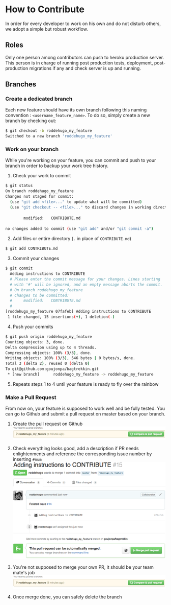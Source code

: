 # How to Contribute

In order for every developer to work on his own and do not disturb others, we adopt a simple but robust workflow.

## Roles

Only one person among contributors can push to heroku production server. This person is in charge of running post production tests, deployment, post-production migrations if any and check server is up and running.

## Branches

### Create a dedicated branch

Each new feature should have its own branch following this naming convention : `<username_feature_name>`. To do so, simply create a new branch by checking out:

```bash
$ git checkout -b roddehugo_my_feature
Switched to a new branch 'roddehugo_my_feature'
```

### Work on your branch

While you're working on your feature, you can commit and push to your branch in order to backup your work tree history.

1. Check your work to commit
```bash
$ git status
On branch roddehugo_my_feature
Changes not staged for commit:
  (use "git add <file>..." to update what will be committed)
  (use "git checkout -- <file>..." to discard changes in working directory)

        modified:   CONTRIBUTE.md

no changes added to commit (use "git add" and/or "git commit -a")
```

2. Add files or entire directory (`.` in place of `CONTRIBUTE.md`)
```bash
$ git add CONTRIBUTE.md
```

3. Commit your changes
```bash
$ git commit
  Adding instructions to CONTRIBUTE
  # Please enter the commit message for your changes. Lines starting
  # with '#' will be ignored, and an empty message aborts the commit.
  # On branch roddehugo_my_feature
  # Changes to be committed:
  #     modified:   CONTRIBUTE.md
  #
[roddehugo_my_feature 07fafeb] Adding instructions to CONTRIBUTE
 1 file changed, 15 insertions(+), 1 deletion(-)
```

4. Push your commits
```bash
$ git push origin roddehugo_my_feature
Counting objects: 3, done.
Delta compression using up to 4 threads.
Compressing objects: 100% (3/3), done.
Writing objects: 100% (3/3), 546 bytes | 0 bytes/s, done.
Total 3 (delta 2), reused 0 (delta 0)
To git@github.com:goujonpa/bagtrekkin.git
 * [new branch]      roddehugo_my_feature -> roddehugo_my_feature
```

5. Repeats steps 1 to 4 until your feature is ready to fly over the rainbow

### Make a Pull Request

From now on, your feature is supposed to work well and be fully tested. You can go to Github and submit a pull request on master based on your branch.

1. Create the pull request on Github
![Compare and create Pull Request](https://raw.githubusercontent.com/goujonpa/bagtrekkin/master/documentation/img/compare.png)

2. Check everything looks good, add a description if PR needs enlightenments and reference the corresponding issue
   number by inserting `#num`
![Check Pull Request](https://raw.githubusercontent.com/goujonpa/bagtrekkin/master/documentation/img/pr.png)

3. You're not supposed to merge your own PR, it should be your team mate's job
![Merge Pull Request](https://raw.githubusercontent.com/goujonpa/bagtrekkin/master/documentation/img/compare.png)

4. Once merge done, you can safely delete the branch
